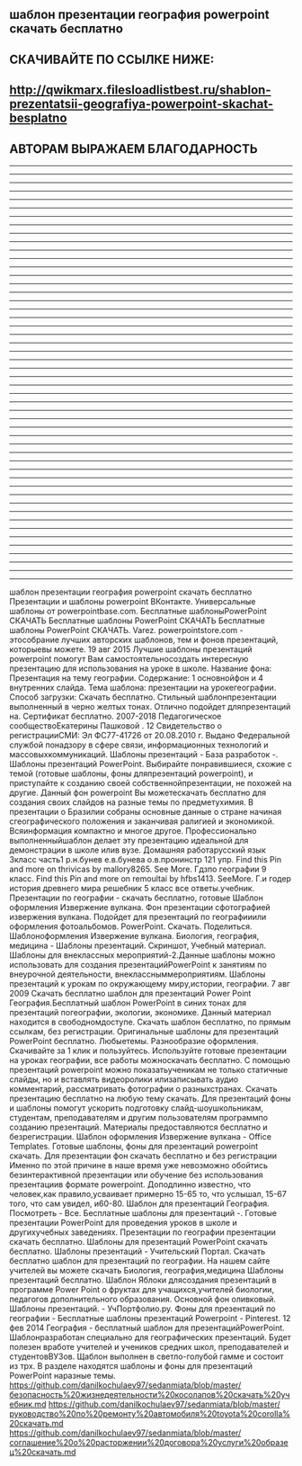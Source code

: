 шаблон презентации география powerpoint скачать бесплатно
--------------------------------------------------
СКАЧИВАЙТЕ ПО ССЫЛКЕ НИЖЕ:
--------------------------------------------------
http://qwikmarx.filesloadlistbest.ru/shablon-prezentatsii-geografiya-powerpoint-skachat-besplatno
--------------------------------------------------
АВТОРАМ ВЫРАЖАЕМ БЛАГОДАРНОСТЬ
--------------------------------------------------
--------------------------------------------------
--------------------------------------------------
--------------------------------------------------
--------------------------------------------------
--------------------------------------------------
--------------------------------------------------
--------------------------------------------------
--------------------------------------------------
--------------------------------------------------
--------------------------------------------------
--------------------------------------------------
--------------------------------------------------
--------------------------------------------------
--------------------------------------------------
--------------------------------------------------
--------------------------------------------------
--------------------------------------------------
--------------------------------------------------
--------------------------------------------------
--------------------------------------------------
--------------------------------------------------
--------------------------------------------------
--------------------------------------------------
--------------------------------------------------
--------------------------------------------------
--------------------------------------------------
--------------------------------------------------
--------------------------------------------------
--------------------------------------------------
--------------------------------------------------
--------------------------------------------------
--------------------------------------------------
--------------------------------------------------
--------------------------------------------------
--------------------------------------------------
--------------------------------------------------
--------------------------------------------------
--------------------------------------------------
--------------------------------------------------
--------------------------------------------------
--------------------------------------------------
--------------------------------------------------
--------------------------------------------------
--------------------------------------------------
--------------------------------------------------
--------------------------------------------------
--------------------------------------------------
--------------------------------------------------
--------------------------------------------------
--------------------------------------------------
шаблон презентации география powerpoint скачать бесплатно Презентации и шаблоны powerpoint  ВКонтакте. Универсальные шаблоны от powerpointbase.com. Бесплатные шаблоныPowerPoint СКАЧАТЬ  Бесплатные шаблоны PowerPoint СКАЧАТЬ Бесплатные шаблоны PowerPoint СКАЧАТЬ. Varez. powerpointstore.com - этособрание лучших авторских шаблонов, тем и фонов презентаций, которыевы можете. 19 авг 2015  Лучшие шаблоны презентаций powerpoint помогут Вам самостоятельносоздать интересную презентацию для использования на уроке в школе. Название фона: Презентация на тему географии. Содержание: 1 основнойфон и 4 внутренних слайда. Тема шаблона: презентации на урокегеографии. Способ загрузки: Скачать бесплатно. Стильный шаблонпрезентации выполненный в черно желтых тонах. Отлично подойдет дляпрезентаций на. Сертификат  бесплатно. 2007-2018 Педагогическое сообществоЕкатерины Пашковой  . 12 Свидетельство о регистрацииСМИ: Эл ФС77-41726 от 20.08.2010 г. Выдано Федеральной службой понадзору в сфере связи, информационных технологий и массовыхкоммуникаций. Шаблоны презентаций - База разработок  -. Шаблоны презентаций PowerPoint. Выбирайте понравившиеся, схожие с темой (готовые шаблоны, фоны дляпрезентаций powerpoint), и приступайте к созданию своей собственнойпрезентации, не похожей на другие.  Данный фон powerpoint Вы можетескачать бесплатно для создания своих слайдов на разные темы по предметухимия. В презентации о Бразилии собраны основные данные о стране начиная сгеографического положения и заканчивая ралигией и экономикой. Всяинформация компактно  и многое другое. Профессионально выполненныйшаблон делает эту презентацию идеальной для демонстрации в школе илив вузе. Домашняя работарусский язык 3класс часть1 р.н.бунев е.в.бунева о.в.пронинстр 121 упр. Find this Pin and more on thrivicas by mallory8265. See More. Гдзпо географии 9 класс. Find this Pin and more on remoultai by hfbs1413. SeeMore. Г.и годер история древнего мира решебник 5 класс все ответы.учебник. Презентации по географии - скачать бесплатно, готовые
Шаблон оформления Извержение вулкана. Фон презентации сфотографией извержения вулкана. Подойдет для презентаций по географииили оформления фотоальбомов. PowerPoint. Скачать. Поделиться. Шаблоноформления Извержение вулкана. Биология, география, медицина - Шаблоны презентаций. Скриншот, Учебный материал. Шаблоны для внеклассных мероприятий-2.Данные шаблоны можно использовать для создания презентацийPowerPoint к занятиям по внеурочной деятельности, внеклассныммероприятиям.  Шаблоны презентаций к урокам по окружающему миру,истории, географии. 7 авг 2009  Скачать бесплатно шаблон для презентаций Power Point География.Бесплатный шаблон PowerPoint в синих тонах для презентаций погеографии, экологии, экономике. Данный материал находится в свободномдоступе. Скачать шаблон бесплатно, по прямым ссылкам, без регистрации. Оригинальные шаблоны для презентаций PowerPoint бесплатно. Любыетемы. Разнообразие оформления. Скачивайте за 1 клик и пользуйтесь. Используйте готовые презентации на уроках географии, все работы можноскачать бесплатно.  С помощью презентаций powerpoint можно показатьученикам не только статичные слайды, но и вставлять видеоролики илизаписывать аудио комментарий, рассматривать фотографии о разныхстранах. Скачать презентацию бесплатно на любую тему скачать. Для презентаций фоны и шаблоны помогут ускорить подготовку слайд-шоушкольникам, студентам, преподавателям и другим пользователям программпо созданию презентаций. Материалы предоставляются бесплатно и безрегистрации. Шаблон оформления Извержение вулкана - Office Templates. Готовые шаблоны, фоны для презентаций powerpoint скачать. Для презентации фон скачать бесплатно и без регистрации
Именно по этой причине в наше время уже невозможно обойтись безинтерактивной презентации или обучение без использования презентациив формате powerpoint. Доподлинно известно, что человек,как правило,усваивает примерно 15-65 то, что услышал, 15-67 того, что сам увидел, и60-80. Шаблон для презентаций География. Посмотреть - Все. Бесплатные шаблоны для презентаций -. Готовые презентации PowerPoint для проведения уроков в школе и другихучебных заведениях. Презентации по географии  презентации скачать бесплатно. Шаблоны для презентаций PowerPoint скачать бесплатно. Шаблоны презентаций - Учительский Портал. Скачать бесплатно шаблон для презентаций по географии. На нашем сайте учителей вы можете скачать Биология, география,медицина Шаблоны презентаций бесплатно.  Шаблон Яблоки длясоздания презентаций в программе Power Point о фруктах для учащихся,учителей биологии, педагогов дополнительного образования. Основной фон оливковый. Шаблоны презентаций. - УчПортфолио.ру. Фоны для презентаций по географии -
Бесплатные шаблоны презентаций Powerpoint - Pinterest. 12 фев 2014  География - бесплатный шаблон для презентацийPowerPoint. Шаблонразработан специально для географических презентаций. Будет полезен вработе учителей и учеников средних школ, преподавателей и студентовВУЗов. Щаблон выполнен в светло-голубой гамме и состоит из трх. В разделе находятся шаблоны и фоны для презентаций PowerPoint наразные темы.
https://github.com/danilkochulaev97/sedanmiata/blob/master/безопасность%20жизнедеятельности%20косолапов%20скачать%20учебник.md
https://github.com/danilkochulaev97/sedanmiata/blob/master/руководство%20по%20ремонту%20автомобиля%20toyota%20corolla%20скачать.md
https://github.com/danilkochulaev97/sedanmiata/blob/master/соглашение%20о%20расторжении%20договора%20услуги%20образец%20скачать.md